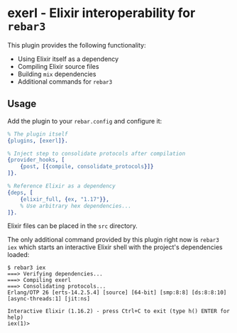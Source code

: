 exerl - Elixir interoperability for `rebar3`
============================================

This plugin provides the following functionality:

- Using Elixir itself as a dependency
- Compiling Elixir source files
- Building `mix` dependencies
- Additional commands for `rebar3`

## Usage

Add the plugin to your `rebar.config` and configure it:

```erlang
% The plugin itself
{plugins, [exerl]}.

% Inject step to consolidate protocols after compilation
{provider_hooks, [
    {post, [{compile, consolidate_protocols}]}
]}.

% Reference Elixir as a dependency
{deps, [
    {elixir_full, {ex, "1.17"}},
    % Use arbitrary hex dependencies...
]}.
```

Elixir files can be placed in the `src` directory.

The only additional command provided by this plugin right now is `rebar3 iex`
which starts an interactive Elixir shell with the project's dependencies loaded:

```shell
$ rebar3 iex
===> Verifying dependencies...
===> Compiling exerl
===> Consolidating protocols...
Erlang/OTP 26 [erts-14.2.5.4] [source] [64-bit] [smp:8:8] [ds:8:8:10] [async-threads:1] [jit:ns]

Interactive Elixir (1.16.2) - press Ctrl+C to exit (type h() ENTER for help)
iex(1)>
```
